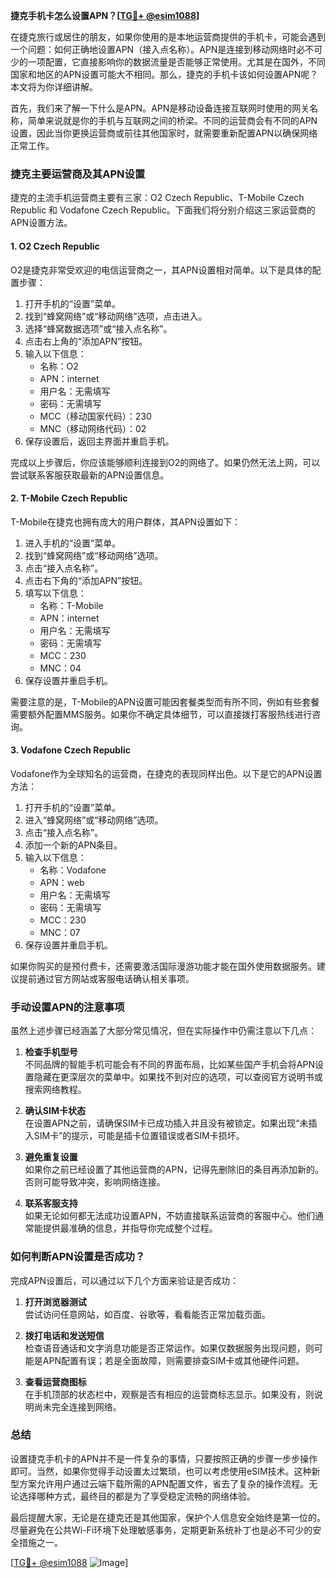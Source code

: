 **捷克手机卡怎么设置APN？[[TG💪+ @esim1088](https://t.me/s/esim1088)]**

在捷克旅行或居住的朋友，如果你使用的是本地运营商提供的手机卡，可能会遇到一个问题：如何正确地设置APN（接入点名称）。APN是连接到移动网络时必不可少的一项配置，它直接影响你的数据流量是否能够正常使用。尤其是在国外，不同国家和地区的APN设置可能大不相同。那么，捷克的手机卡该如何设置APN呢？本文将为你详细讲解。

首先，我们来了解一下什么是APN。APN是移动设备连接互联网时使用的网关名称，简单来说就是你的手机与互联网之间的桥梁。不同的运营商会有不同的APN设置，因此当你更换运营商或前往其他国家时，就需要重新配置APN以确保网络正常工作。

### **捷克主要运营商及其APN设置**

捷克的主流手机运营商主要有三家：O2 Czech Republic、T-Mobile Czech Republic 和 Vodafone Czech Republic。下面我们将分别介绍这三家运营商的APN设置方法。

#### **1. O2 Czech Republic**
O2是捷克非常受欢迎的电信运营商之一，其APN设置相对简单。以下是具体的配置步骤：

1. 打开手机的“设置”菜单。
2. 找到“蜂窝网络”或“移动网络”选项，点击进入。
3. 选择“蜂窝数据选项”或“接入点名称”。
4. 点击右上角的“添加APN”按钮。
5. 输入以下信息：
   - 名称：O2
   - APN：internet
   - 用户名：无需填写
   - 密码：无需填写
   - MCC（移动国家代码）：230
   - MNC（移动网络代码）：02
6. 保存设置后，返回主界面并重启手机。

完成以上步骤后，你应该能够顺利连接到O2的网络了。如果仍然无法上网，可以尝试联系客服获取最新的APN设置信息。

#### **2. T-Mobile Czech Republic**
T-Mobile在捷克也拥有庞大的用户群体，其APN设置如下：

1. 进入手机的“设置”菜单。
2. 找到“蜂窝网络”或“移动网络”选项。
3. 点击“接入点名称”。
4. 点击右下角的“添加APN”按钮。
5. 填写以下信息：
   - 名称：T-Mobile
   - APN：internet
   - 用户名：无需填写
   - 密码：无需填写
   - MCC：230
   - MNC：04
6. 保存设置并重启手机。

需要注意的是，T-Mobile的APN设置可能因套餐类型而有所不同，例如有些套餐需要额外配置MMS服务。如果你不确定具体细节，可以直接拨打客服热线进行咨询。

#### **3. Vodafone Czech Republic**
Vodafone作为全球知名的运营商，在捷克的表现同样出色。以下是它的APN设置方法：

1. 打开手机的“设置”菜单。
2. 进入“蜂窝网络”或“移动网络”选项。
3. 点击“接入点名称”。
4. 添加一个新的APN条目。
5. 输入以下信息：
   - 名称：Vodafone
   - APN：web
   - 用户名：无需填写
   - 密码：无需填写
   - MCC：230
   - MNC：07
6. 保存设置并重启手机。

如果你购买的是预付费卡，还需要激活国际漫游功能才能在国外使用数据服务。建议提前通过官方网站或客服电话确认相关事项。

### **手动设置APN的注意事项**

虽然上述步骤已经涵盖了大部分常见情况，但在实际操作中仍需注意以下几点：

1. **检查手机型号**  
   不同品牌的智能手机可能会有不同的界面布局，比如某些国产手机会将APN设置隐藏在更深层次的菜单中。如果找不到对应的选项，可以查阅官方说明书或搜索网络教程。

2. **确认SIM卡状态**  
   在设置APN之前，请确保SIM卡已成功插入并且没有被锁定。如果出现“未插入SIM卡”的提示，可能是插卡位置错误或者SIM卡损坏。

3. **避免重复设置**  
   如果你之前已经设置了其他运营商的APN，记得先删除旧的条目再添加新的。否则可能导致冲突，影响网络连接。

4. **联系客服支持**  
   如果无论如何都无法成功设置APN，不妨直接联系运营商的客服中心。他们通常能提供最准确的信息，并指导你完成整个过程。

### **如何判断APN设置是否成功？**

完成APN设置后，可以通过以下几个方面来验证是否成功：

1. **打开浏览器测试**  
   尝试访问任意网站，如百度、谷歌等，看看能否正常加载页面。

2. **拨打电话和发送短信**  
   检查语音通话和文字消息功能是否正常运作。如果仅数据服务出现问题，则可能是APN配置有误；若是全面故障，则需要排查SIM卡或其他硬件问题。

3. **查看运营商图标**  
   在手机顶部的状态栏中，观察是否有相应的运营商标志显示。如果没有，则说明尚未完全连接到网络。

### **总结**

设置捷克手机卡的APN并不是一件复杂的事情，只要按照正确的步骤一步步操作即可。当然，如果你觉得手动设置太过繁琐，也可以考虑使用eSIM技术。这种新型方案允许用户通过云端下载所需的APN配置文件，省去了复杂的操作流程。无论选择哪种方式，最终目的都是为了享受稳定流畅的网络体验。

最后提醒大家，无论是在捷克还是其他国家，保护个人信息安全始终是第一位的。尽量避免在公共Wi-Fi环境下处理敏感事务，定期更新系统补丁也是必不可少的安全措施之一。

[[TG💪+ @esim1088](https://t.me/s/esim1088) ![Image](https://i.postimg.cc/4NQfJmqS/Snipaste-2025-05-13-00-14-12.png)]